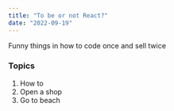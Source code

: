 ```yaml
---
title: "To be or not React?"
date: "2022-09-19"
---
```


Funny things in how to code once and sell twice


### Topics

1. How to
2. Open a shop
3. Go to beach
